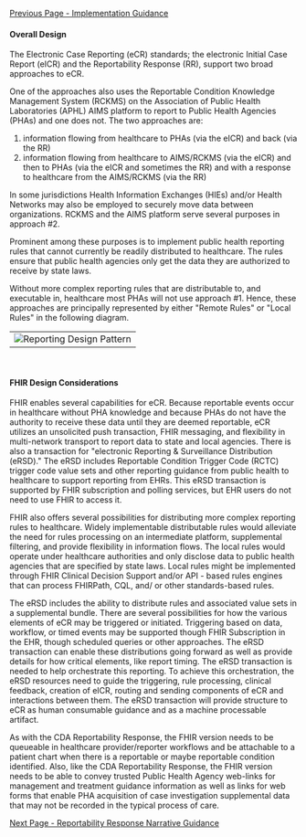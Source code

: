 [Previous Page - Implementation Guidance](implementation_guidance.html)

#### Overall Design

The Electronic Case Reporting (eCR) standards; the electronic Initial Case Report (eICR) and the Reportability Response (RR), support two broad approaches to eCR.

One of the approaches also uses the Reportable Condition Knowledge Management System (RCKMS) on the Association of Public Health Laboratories (APHL) AIMS platform to report to Public Health Agencies (PHAs) and one does not. The two approaches are:

1. information flowing from healthcare to PHAs (via the eICR) and back (via the RR)
2. information flowing from healthcare to AIMS/RCKMS (via the eICR) and then to PHAs (via the eICR and sometimes the RR) and with a response to healthcare from the AIMS/RCKMS (via the RR)

In some jurisdictions Health Information Exchanges (HIEs) and/or Health Networks may also be employed to securely move data between organizations.
RCKMS and the AIMS platform serve several purposes in approach #2.

Prominent among these purposes is to implement public health reporting rules that cannot currently be readily distributed to healthcare.
The rules ensure that public health agencies only get the data they are authorized to receive by state laws.

Without more complex reporting rules that are distributable to, and executable in, healthcare most PHAs will not use approach #1. Hence, these approaches are principally represented by either "Remote Rules" or "Local Rules" in the following diagram. 

<table><tr><td><img src="ReportingDesignPattern.jpg" alt="Reporting Design Pattern" class="figure-img-portrait img-responsive img-rounded center-block" /></td></tr></table>

&nbsp;

#### FHIR Design Considerations

FHIR enables several capabilities for eCR. Because reportable events occur in healthcare without PHA knowledge and because PHAs do not have the authority to receive these data until they are deemed reportable, eCR utilizes an unsolicited push transaction, FHIR messaging, and flexibility in multi-network transport to report data to state and local agencies. There is also a transaction for "electronic Reporting & Surveillance Distribution (eRSD)." The eRSD includes Reportable Condition Trigger Code (RCTC) trigger code value sets and other reporting guidance from public health to healthcare to support reporting from EHRs. This eRSD transaction is supported by FHIR subscription and polling services, but EHR users do not need to use FHIR to access it.

FHIR also offers several possibilities for distributing more complex reporting rules to healthcare. Widely implementable distributable rules would alleviate the need for rules processing on an intermediate platform, supplemental filtering, and provide flexibility in information flows. The local rules would operate under healthcare authorities and only disclose data to public health agencies that are specified by state laws. Local rules might be implemented through FHIR Clinical Decision Support and/or API - based rules engines that can process FHIRPath, CQL, and/ or other standards-based rules.

The eRSD includes the ability to distribute rules and associated value sets in a supplemental bundle.  There are several possibilities for how the various elements of eCR may be triggered or initiated. Triggering based on data, workflow, or timed events may be supported though FHIR Subscription in the EHR, though scheduled queries or other approaches. The eRSD transaction can enable these distributions going forward as well as provide details for how critical elements, like report timing. The eRSD transaction is needed to help orchestrate this reporting. To achieve this orchestration, the eRSD resources need to guide the triggering, rule processing, clinical feedback, creation of eICR, routing and sending components of eCR and interactions between them. The eRSD transaction will provide structure to eCR as human consumable guidance and as a machine processable artifact.

As with the CDA Reportability Response, the FHIR version needs to be queueable in healthcare provider/reporter workflows and be attachable to a patient chart when there is a reportable or maybe reportable condition identified. Also, like the CDA Reportability Response, the FHIR version needs to be able to convey trusted Public Health Agency web-links for management and treatment guidance information as well as links for web forms that enable PHA acquisition of case investigation supplemental data that may not be recorded in the typical process of care.

[Next Page - Reportability Response Narrative Guidance](reportability_response_narrative_guidance.html)